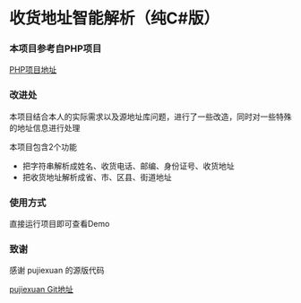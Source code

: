 # 收货地址智能解析（纯C#版）

### 本项目参考自PHP项目

[PHP项目地址](https://github.com/pupuk/address)


### 改进处

本项目结合本人的实际需求以及源地址库问题，进行了一些改造，同时对一些特殊的地址信息进行处理

本项目包含2个功能
- 把字符串解析成姓名、收货电话、邮编、身份证号、收货地址
- 把收货地址解析成省、市、区县、街道地址

### 使用方式

直接运行项目即可查看Demo


### 致谢

感谢 pujiexuan 的源版代码

[pujiexuan Git地址](https://github.com/pupuk)
